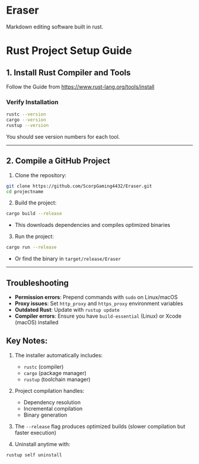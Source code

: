 # Eraser
Markdown editing software built in rust.

# Rust Project Setup Guide

## 1. Install Rust Compiler and Tools
Follow the Guide from https://www.rust-lang.org/tools/install

### Verify Installation
```bash
rustc --version
cargo --version
rustup --version
```
You should see version numbers for each tool.

---

## 2. Compile a GitHub Project
1. Clone the repository:
```bash
git clone https://github.com/ScorpGaming4432/Eraser.git
cd projectname
```

2. Build the project:
```bash
cargo build --release
```
- This downloads dependencies and compiles optimized binaries

3. Run the project:
```bash
cargo run --release
```
- Or find the binary in `target/release/Eraser`

---

## Troubleshooting
- **Permission errors**: Prepend commands with `sudo` on Linux/macOS
- **Proxy issues**: Set `http_proxy` and `https_proxy` environment variables
- **Outdated Rust**: Update with `rustup update`
- **Compiler errors**: Ensure you have `build-essential` (Linux) or Xcode (macOS) installed


## Key Notes:
1. The installer automatically includes:
   - `rustc` (compiler)
   - `cargo` (package manager)
   - `rustup` (toolchain manager)

2. Project compilation handles:
   - Dependency resolution
   - Incremental compilation
   - Binary generation

3. The `--release` flag produces optimized builds (slower compilation but faster execution)

4. Uninstall anytime with:
```bash
rustup self uninstall
```

